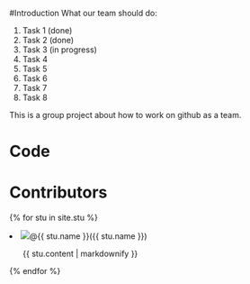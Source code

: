 #Introduction
What our team should do:
1. Task 1 (done)
2. Task 2 (done)
3. Task 3 (in progress)
4. Task 4
5. Task 5
6. Task 6
7. Task 7
8. Task 8

This is a group project about how to work on github as a team.


# Code

# Contributors
{% for stu in site.stu %}
  <li><img src="{{ stu.image }}">@<a herf="https://github.com/{{stu.user}}">{{ stu.name }}</a>({{ stu.name }})<ul><p>{{ stu.content | markdownify }}</p></ul></li>
{% endfor %}